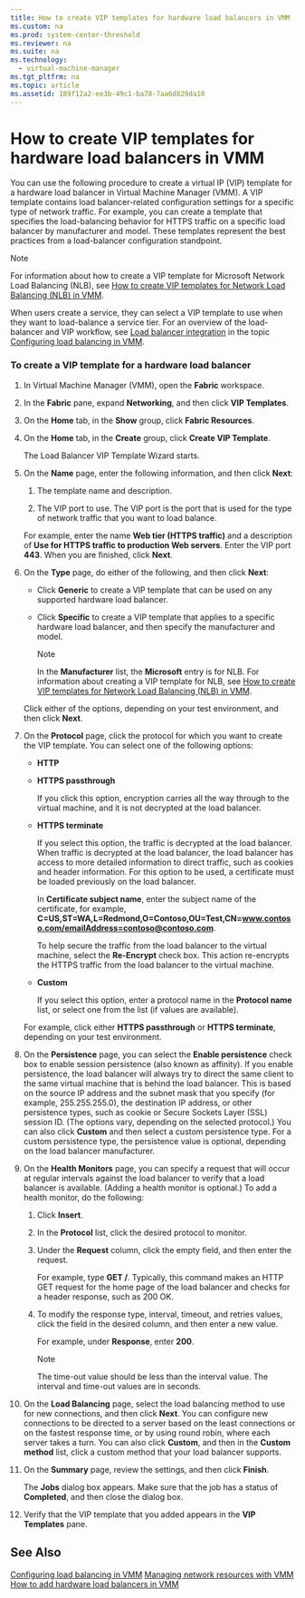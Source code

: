 ```yaml
---
title: How to create VIP templates for hardware load balancers in VMM
ms.custom: na
ms.prod: system-center-threshold
ms.reviewer: na
ms.suite: na
ms.technology: 
  - virtual-machine-manager
ms.tgt_pltfrm: na
ms.topic: article
ms.assetid: 189f12a2-ee3b-49c1-ba78-7aa6d829da10
---
```

# How to create VIP templates for hardware load balancers in VMM
You can use the following procedure to create a virtual IP (VIP) template for a hardware load balancer in Virtual Machine Manager (VMM). A VIP template contains load balancer-related configuration settings for a specific type of network traffic. For example, you can create a template that specifies the load-balancing behavior for HTTPS traffic on a specific load balancer by manufacturer and model. These templates represent the best practices from a load-balancer configuration standpoint.

> [!NOTE]
> For information about how to create a VIP template for Microsoft Network Load Balancing (NLB), see [How to create VIP templates for Network Load Balancing &#40;NLB&#41; in VMM](How-to-create-VIP-templates-for-Network-Load-Balancing--NLB--in-VMM.md).

When users create a service, they can select a VIP template to use when they want to load-balance a service tier. For an overview of the load-balancer and VIP workflow, see [Load balancer integration](Configuring-load-balancing-in-VMM.md#BKMK_LoadBalancerIntegration) in the topic [Configuring load balancing in VMM](Configuring-load-balancing-in-VMM.md).

### To create a VIP template for a hardware load balancer

1.  In Virtual Machine Manager (VMM), open the **Fabric** workspace.

2.  In the **Fabric** pane, expand **Networking**, and then click **VIP Templates**.

3.  On the **Home** tab, in the **Show** group, click **Fabric Resources**.

4.  On the **Home** tab, in the **Create** group, click **Create VIP Template**.

    The Load Balancer VIP Template Wizard starts.

5.  On the **Name** page, enter the following information, and then click **Next**:

    1.  The template name and description.

    2.  The VIP port to use. The VIP port is the port that is used for the type of network traffic that you want to load balance.

    For example, enter the name **Web tier (HTTPS traffic)** and a description of **Use for HTTPS traffic to production Web servers**. Enter the VIP port **443**. When you are finished, click **Next**.

6.  On the **Type** page, do either of the following, and then click **Next**:

    -   Click **Generic** to create a VIP template that can be used on any supported hardware load balancer.

    -   Click **Specific** to create a VIP template that applies to a specific hardware load balancer, and then specify the manufacturer and model.

        > [!NOTE]
        > In the **Manufacturer** list, the **Microsoft** entry is for NLB. For information about creating a VIP template for NLB, see [How to create VIP templates for Network Load Balancing &#40;NLB&#41; in VMM](How-to-create-VIP-templates-for-Network-Load-Balancing--NLB--in-VMM.md).

    Click either of the options, depending on your test environment, and then click **Next**.

7.  On the **Protocol** page, click the protocol for which you want to create the VIP template. You can select one of the following options:

    -   **HTTP**

    -   **HTTPS passthrough**

        If you click this option, encryption carries all the way through to the virtual machine, and it is not decrypted at the load balancer.

    -   **HTTPS terminate**

        If you select this option, the traffic is decrypted at the load balancer. When traffic is decrypted at the load balancer, the load balancer has access to more detailed information to direct traffic, such as cookies and header information. For this option to be used, a certificate must be loaded previously on the load balancer.

        In **Certificate subject name**, enter the subject name of the certificate, for example, **C=US,ST=WA,L=Redmond,O=Contoso,OU=Test,CN=www.contoso.com/emailAddress=contoso@contoso.com**.

        To help secure the traffic from the load balancer to the virtual machine, select the **Re-Encrypt** check box. This action re-encrypts the HTTPS traffic from the load balancer to the virtual machine.

    -   **Custom**

        If you select this option, enter a protocol name in the **Protocol name** list, or select one from the list (if values are available).

    For example, click either **HTTPS passthrough** or **HTTPS terminate**, depending on your test environment.

8.  On the **Persistence** page, you can select the **Enable persistence** check box to enable session persistence (also known as affinity). If you enable persistence, the load balancer will always try to direct the same client to the same virtual machine that is behind the load balancer. This is based on the source IP address and the subnet mask that you specify (for example, 255.255.255.0), the destination IP address, or other persistence types, such as cookie or Secure Sockets Layer (SSL) session ID. (The options vary, depending on the selected protocol.) You can also click **Custom** and then select a custom persistence type. For a custom persistence type, the persistence value is optional, depending on the load balancer manufacturer.

9. On the **Health Monitors** page, you can specify a request that will occur at regular intervals against the load balancer to verify that a load balancer is available. (Adding a health monitor is optional.) To add a health monitor, do the following:

    1.  Click **Insert**.

    2.  In the **Protocol** list, click the desired protocol to monitor.

    3.  Under the **Request** column, click the empty field, and then enter the request.

        For example, type **GET /**. Typically, this command makes an HTTP GET request for the home page of the load balancer and checks for a header response, such as 200 OK.

    4.  To modify the response type, interval, timeout, and retries values, click the field in the desired column, and then enter a new value.

        For example, under **Response**, enter **200**.

        > [!NOTE]
        > The time-out value should be less than the interval value. The interval and time-out values are in seconds.

10. On the **Load Balancing** page, select the load balancing method to use for new connections, and then click **Next**. You can configure new connections to be directed to a server based on the least connections or on the fastest response time, or by using round robin, where each server takes a turn. You can also click **Custom**, and then in the **Custom method** list, click a custom method that your load balancer supports.

11. On the **Summary** page, review the settings, and then click **Finish**.

    The **Jobs** dialog box appears. Make sure that the job has a status of **Completed**, and then close the dialog box.

12. Verify that the VIP template that you added appears in the **VIP Templates** pane.

## See Also
[Configuring load balancing in VMM](Configuring-load-balancing-in-VMM.md)
[Managing network resources with VMM](Managing-network-resources-with-VMM.md)
[How to add hardware load balancers in VMM](How-to-add-hardware-load-balancers-in-VMM.md)


